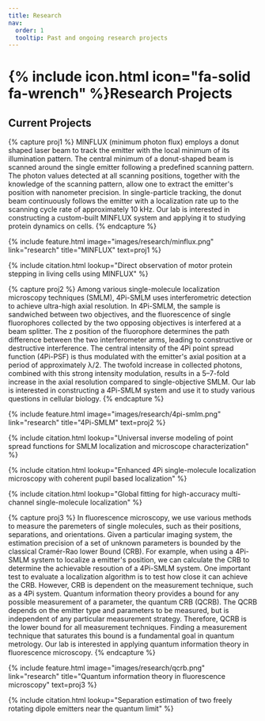 ```yaml
---
title: Research
nav:
  order: 1
  tooltip: Past and ongoing research projects
---
```


# {% include icon.html icon="fa-solid fa-wrench" %}Research Projects

## Current Projects
{% capture proj1 %}
MINFLUX (minimum photon flux) employs a donut shaped laser beam to track the emitter with the local minimum of its illumination pattern. The central minimum of a donut-shaped beam is scanned around the single emitter following a predefined scanning pattern. The photon values detected at all scanning positions, together with the knowledge of the scanning pattern, allow one to extract the emitter's position with nanometer precision. In single-particle tracking, the donut beam continuously follows the emitter with a localization rate up to the scanning cycle rate of approximately 10 kHz. Our lab is interested in constructing a custom-built MINFLUX system and applying it to studying protein dynamics on cells. 
{% endcapture %}

{%
  include feature.html
  image="images/research/minflux.png"
  link="research"
  title="MINFLUX"
  text=proj1
%}

{% 
  include citation.html 
  lookup="Direct observation of motor protein stepping in living cells using MINFLUX" 
%}


{% capture proj2 %}
Among various single-molecule localization microscopy techniques (SMLM), 4Pi-SMLM uses interferometric detection to achieve ultra-high axial resolution. In 4Pi-SMLM, the sample is sandwiched between two objectives, and the fluorescence of single fluorophores collected by the two opposing objectives is interfered at a beam splitter. The z position of the fluorophore determines the path difference between the two interferometer arms, leading to constructive or destructive interference. The central intensity of the 4Pi point spread function (4Pi-PSF) is thus modulated with the emitter's axial position at a period of approximately λ/2. The twofold increase in collected photons, combined with this strong intensity modulation, results in a 5–7-fold increase in the axial resolution compared to single-objective SMLM. Our lab is interested in constructing a 4Pi-SMLM system and use it to study various questions in cellular biology.
{% endcapture %}

{%
  include feature.html
  image="images/research/4pi-smlm.png"
  link="research"
  title="4Pi-SMLM"
  text=proj2
%}

{% 
  include citation.html 
  lookup="Universal inverse modeling of point spread functions for SMLM localization and microscope characterization" 
%}

{% 
  include citation.html 
  lookup="Enhanced 4Pi single-molecule localization microscopy with coherent pupil based localization" 
%}

{% 
  include citation.html 
  lookup="Global fitting for high-accuracy multi-channel single-molecule localization" 
%}


{% capture proj3 %}
In fluorescence microscopy, we use various methods to measure the paremeters of single molecules, such as their positions, separations, and orientations. Given a particular imaging system, the estimation precision of a set of unknown parameters is bounded by the classical Cramér-Rao lower Bound (CRB). For example, when using a 4Pi-SMLM system to localize a emitter's position, we can calculate the CRB to determine the achievable resoution of a 4Pi-SMLM system. One important test to evaluate a localization algorithm is to test how close it can achieve the CRB. However, CRB is dependent on the measurement technique, such as a 4Pi system. Quantum information theory provides a bound for any possible measurement of a parameter, the quantum CRB (QCRB). The QCRB depends on the emitter type and parameters to be measured, but is independent of any particular measurement strategy. Therefore, QCRB is the lower bound for all measurement techniques. Finding a measurement technique that saturates this bound is a fundamental goal in quantum metrology. Our lab is interested in applying quantum information theory in fluorescence microscopy.
{% endcapture %}

{%
  include feature.html
  image="images/research/qcrb.png"
  link="research"
  title="Quantum information theory in fluorescence microscopy"
  text=proj3
%}

{% 
  include citation.html 
  lookup="Separation estimation of two freely rotating dipole emitters near the quantum limit" 
%}